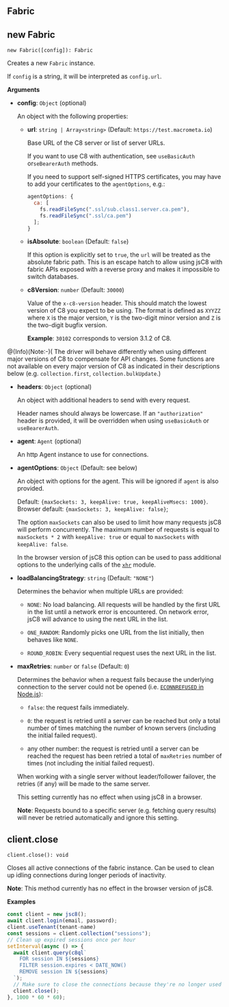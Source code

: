 ## Fabric

## new Fabric

`new Fabric([config]): Fabric`

Creates a new `Fabric` instance.

If `config` is a string, it will be interpreted as `config.url`.

**Arguments**

- **config**: `Object` (optional)

  An object with the following properties:

  - **url**: `string | Array<string>` (Default: `https://test.macrometa.io`)

    Base URL of the C8 server or list of server URLs.

    If you want to use C8 with authentication, see
    `useBasicAuth` or`seBearerAuth` methods.
    
    If you need to support self-signed HTTPS certificates, you may have to add your certificates to the `agentOptions`, e.g.:

    ```js
    agentOptions: {
      ca: [
        fs.readFileSync(".ssl/sub.class1.server.ca.pem"),
        fs.readFileSync(".ssl/ca.pem")
      ];
    }
    ```

  - **isAbsolute**: `boolean` (Default: `false`)

    If this option is explicitly set to `true`, the `url` will be treated as the absolute fabric path. This is an escape hatch to allow using jsC8 with fabric APIs exposed with a reverse proxy and makes it impossible to switch databases.

  - **c8Version**: `number` (Default: `30000`)

    Value of the `x-c8-version` header. This should match the lowest
    version of C8 you expect to be using. The format is defined as
    `XYYZZ` where `X` is the major version, `Y` is the two-digit minor version
    and `Z` is the two-digit bugfix version.

    **Example**: `30102` corresponds to version 3.1.2 of C8.

    
@(Info)(Note:-)( The driver will behave differently when using different major versions of C8 to compensate for API changes. Some functions are not available on every major version of C8 as indicated in their  descriptions below (e.g. `collection.first`, `collection.bulkUpdate`.)

  - **headers**: `Object` (optional)

    An object with additional headers to send with every request.

    Header names should always be lowercase. If an `"authorization"` header is  provided, it will be overridden when using `useBasicAuth` or `useBearerAuth`.

  - **agent**: `Agent` (optional)

    An http Agent instance to use for connections.

   
  - **agentOptions**: `Object` (Default: see below)

    An object with options for the agent. This will be ignored if `agent` is  also provided.
    
    Default: `{maxSockets: 3, keepAlive: true, keepAliveMsecs: 1000}`. Browser default: `{maxSockets: 3, keepAlive: false}`;

    The option `maxSockets` can also be used to limit how many requests
    jsC8 will perform concurrently. The maximum number of requests is
    equal to `maxSockets * 2` with `keepAlive: true` or
    equal to `maxSockets` with `keepAlive: false`.

    In the browser version of jsC8 this option can be used to pass
    additional options to the underlying calls of the
    [`xhr`](https://www.npmjs.com/package/xhr) module.

  - **loadBalancingStrategy**: `string` (Default: `"NONE"`)

    Determines the behavior when multiple URLs are provided:

    - `NONE`: No load balancing. All requests will be handled by the first
      URL in the list until a network error is encountered. On network error,
      jsC8 will advance to using the next URL in the list.

    - `ONE_RANDOM`: Randomly picks one URL from the list initially, then
      behaves like `NONE`.

    - `ROUND_ROBIN`: Every sequential request uses the next URL in the list.

  - **maxRetries**: `number` or `false` (Default: `0`)

    Determines the behavior when a request fails because the underlying
    connection to the server could not be opened
    (i.e. [`ECONNREFUSED` in Node.js](https://nodejs.org/api/errors.html#errors_common_system_errors)):

    - `false`: the request fails immediately.

    - `0`: the request is retried until a server can be reached but only a
      total number of times matching the number of known servers (including
      the initial failed request).

    - any other number: the request is retried until a server can be reached
      the request has been retried a total of `maxRetries` number of times
      (not including the initial failed request).

    When working with a single server without leader/follower failover, the
    retries (if any) will be made to the same server.

    This setting currently has no effect when using jsC8 in a browser.

    **Note**: Requests bound to a specific server (e.g. fetching query results)
    will never be retried automatically and ignore this setting.

## client.close

`client.close(): void`

Closes all active connections of the fabric instance.
Can be used to clean up idling connections during longer periods of inactivity.

**Note**: This method currently has no effect in the browser version of jsC8.

**Examples**

```js
const client = new jsc8();
await client.login(email, password);
client.useTenant(tenant-name)
const sessions = client.collection("sessions");
// Clean up expired sessions once per hour
setInterval(async () => {
  await client.query(c8ql`
    FOR session IN ${sessions}
    FILTER session.expires < DATE_NOW()
    REMOVE session IN ${sessions}
  `);
  // Make sure to close the connections because they're no longer used
  client.close();
}, 1000 * 60 * 60);
```
